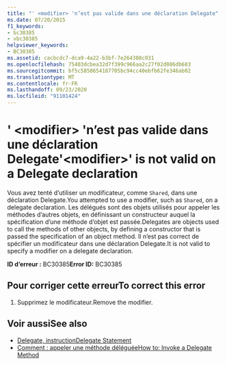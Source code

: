 ```yaml
---
title: "' <modifier> 'n’est pas valide dans une déclaration Delegate"
ms.date: 07/20/2015
f1_keywords:
- bc30385
- vbc30385
helpviewer_keywords:
- BC30385
ms.assetid: cacbcdc7-dca9-4a22-b3bf-7e264308c031
ms.openlocfilehash: 75403dcbea32d7f399c966aa2c27f02d086db683
ms.sourcegitcommit: bf5c5850654187705bc94cc40ebfb62fe346ab02
ms.translationtype: MT
ms.contentlocale: fr-FR
ms.lasthandoff: 09/23/2020
ms.locfileid: "91101424"
---
```

# <a name="modifier-is-not-valid-on-a-delegate-declaration"></a><span data-ttu-id="adc84-102">' \<modifier> 'n’est pas valide dans une déclaration Delegate</span><span class="sxs-lookup"><span data-stu-id="adc84-102">'\<modifier>' is not valid on a Delegate declaration</span></span>

<span data-ttu-id="adc84-103">Vous avez tenté d’utiliser un modificateur, comme `Shared`, dans une déclaration Delegate.</span><span class="sxs-lookup"><span data-stu-id="adc84-103">You attempted to use a modifier, such as `Shared`, on a delegate declaration.</span></span> <span data-ttu-id="adc84-104">Les délégués sont des objets utilisés pour appeler les méthodes d’autres objets, en définissant un constructeur auquel la spécification d’une méthode d’objet est passée.</span><span class="sxs-lookup"><span data-stu-id="adc84-104">Delegates are objects used to call the methods of other objects, by defining a constructor that is passed the specification of an object method.</span></span> <span data-ttu-id="adc84-105">Il n’est pas correct de spécifier un modificateur dans une déclaration Delegate.</span><span class="sxs-lookup"><span data-stu-id="adc84-105">It is not valid to specify a modifier on a delegate declaration.</span></span>  
  
 <span data-ttu-id="adc84-106">**ID d’erreur :** BC30385</span><span class="sxs-lookup"><span data-stu-id="adc84-106">**Error ID:** BC30385</span></span>  
  
## <a name="to-correct-this-error"></a><span data-ttu-id="adc84-107">Pour corriger cette erreur</span><span class="sxs-lookup"><span data-stu-id="adc84-107">To correct this error</span></span>  
  
1. <span data-ttu-id="adc84-108">Supprimez le modificateur.</span><span class="sxs-lookup"><span data-stu-id="adc84-108">Remove the modifier.</span></span>  
  
## <a name="see-also"></a><span data-ttu-id="adc84-109">Voir aussi</span><span class="sxs-lookup"><span data-stu-id="adc84-109">See also</span></span>

- [<span data-ttu-id="adc84-110">Delegate, instruction</span><span class="sxs-lookup"><span data-stu-id="adc84-110">Delegate Statement</span></span>](../language-reference/statements/delegate-statement.md)
- [<span data-ttu-id="adc84-111">Comment : appeler une méthode déléguée</span><span class="sxs-lookup"><span data-stu-id="adc84-111">How to: Invoke a Delegate Method</span></span>](../programming-guide/language-features/delegates/how-to-invoke-a-delegate-method.md)
